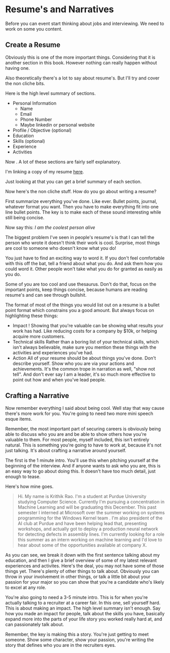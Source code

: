 # Resume's and Narratives

Before you can event start thinking about jobs and interviewing. We need to work on some you content.

## Create a Resume

Obviously this is one of the more important things. Considering that it is another section in this book. However nothing can really happen without having one.

Also theoretically there's a lot to say about resume's. But I'll try and cover the non cliche bits.

Here is the high level summary of sections.

- Personal Information
  - Name
  - Email
  - Phone Number
  - Maybe linkedin or personal website
- Profile / Objective (optional)
- Education
- Skills (optional)
- Experience
- Activities

Now . A lot of these sections are fairly self explanatory.

I'm linking a copy of my resume [here](https://rawcdn.githack.com/KritR/resume.html/dd8b7a43920dced4e0f61aba01564aeac37f95b5/resume.html).

Just looking at that you can get a brief summary of each section.

Now here's the non cliche stuff. How do you go about writing a resume?

First summarize everything you've done. Like ever. Bullet points, journal, whatever format you want.
Then you have to make everything fit into one line bullet points. The key is to make each of these sound interesting while still being concise.

Now say this:
_I am the coolest person alive_

The biggest problem I've seen in people's resume's is that I can tell the person who wrote it doesn't think their work is cool. Surprise, most things are cool to someone who doesn't know what you do!

You just have to find an exciting way to word it. If you don't feel comfortable with this off the bat, tell a friend about what you do. And ask them how you could word it. Other people won't take what you do for granted as easily as you do.

Some of you are too cool and use thesaurus. Don't do that, focus on the important points, keep things concise, because humans are reading resume's and can see through bullshit.

The format of most of the things you would list out on a resume is a bullet point format which constrains you a good amount. But always focus on highlighting these things:

- Impact !
  Showing that you're valuable can be showing what results your work has had. Like reducing costs for a company by \$10k, or helping acquire more customers.
- Technical skills
  Rather than a boring list of your technical skills, which isn't always believable, make sure you mention these things with the activities and experiences you've had.
- Action
  All of your resume should be about things you've done. Don't describe yourself. Show who you are via your actions and achievements. It's the common trope in narration as well, "show not tell". And don't ever say I am a leader, it's so much more effective to point out how and when you've lead people.

## Crafting a Narrative

Now remember everything I said about being cool. Well stay that way cause there's more work for you.
You're going to need two more mini speech esque items.

Remember, the most important part of securing careers is obviously being able to discuss who you are and be able to show others how you're valuable to them. For most people, myself included, this isn't entirely natural. This is something you're going to have to work at, because it's not just talking. It's about crafting a narrative around yourself.

The first is the 1 minute intro. You'll use this when pitching yourself at the beginning of the interview. And if anyone wants to ask who you are, this is an easy way to go about doing this. It doesn't have too much detail, just enough to tease.

Here's how mine goes.

> Hi. My name is Krithik Rao. I'm a student at Purdue University studying Computer Science. Currently I'm pursuing a concentration in Machine Learning and will be graduating this December. This past semester I interned at Microsoft over the summer working on systems programming for the Windows Kernel team . I'm also president of the AI club at Purdue and have been helping lead that, presenting workshops, and actually got to deploy a production neural network for detecting defects in assembly lines. I'm currently looking for a role this summer as an intern working on machine learning and I'd love to hear about some of the opportunities available at company X.

As you can see, we break it down with the first sentence talking about my education, and then I give a brief overview of some of my latest relevant experiences and activites. Here's the deal, you may not have some of those things yet. There's plenty of other things to talk about. Obviously you can throw in your involvement in other things, or talk a little bit about your passion for your major so you can show that you're a candidate who's likely to excel at any role.

You're also going to need a 3-5 minute intro. This is for when you're actually talking to a recruiter at a career fair. In this one, sell yourself hard. This is about making an impact. The high level summary isn't enough. Say how you made an impact for people, talk about the skills you have, basically expand more into the parts of your life story you worked really hard at, and can passionately talk about.

Remember, the key is making this a story. You're just getting to meet someone. Show some character, show your passion, you're writing the story that defines who you are in the recruiters eyes.

